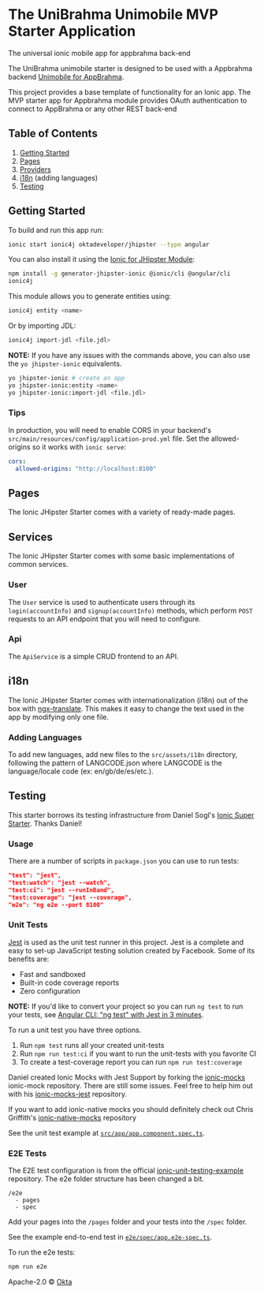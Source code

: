 # The UniBrahma Unimobile MVP Starter Application

The universal ionic mobile app for appbrahma back-end

The UniBrahma unimobile starter is designed to be used with a Appbrahma backend [Unimobile for AppBrahma](https://www.brillium.tech/appbrahma/unimobile/ionic).

This project provides a base template of functionality for an Ionic app. The MVP starter app for Appbrahma module provides OAuth authentication to connect to AppBrahma or any other REST back-end

## Table of Contents

1. [Getting Started](#getting-started)
2. [Pages](#pages)
3. [Providers](#providers)
4. [i18n](#i18n) (adding languages)
5. [Testing](#testing)

## Getting Started

To build and run this app run:

```bash
ionic start ionic4j oktadeveloper/jhipster --type angular
```

You can also install it using the [Ionic for JHipster Module](https://github.com/oktadeveloper/generator-jhipster-ionic):

```bash
npm install -g generator-jhipster-ionic @ionic/cli @angular/cli
ionic4j
```

This module allows you to generate entities using:

```bash
ionic4j entity <name>
```

Or by importing JDL:

```bash
ionic4j import-jdl <file.jdl>
```

**NOTE:** If you have any issues with the commands above, you can also use the `yo jhipster-ionic` equivalents.

```bash
yo jhipster-ionic # create an app
yo jhipster-ionic:entity <name>
yo jhipster-ionic:import-jdl <file.jdl>
```

### Tips

In production, you will need to enable CORS in your backend's `src/main/resources/config/application-prod.yml` file. Set the allowed-origins so it works with `ionic serve`:

```yaml
cors:
  allowed-origins: "http://localhost:8100"
```

## Pages

The Ionic JHipster Starter comes with a variety of ready-made pages.

## Services

The Ionic JHipster Starter comes with some basic implementations of common services.

### User

The `User` service is used to authenticate users through its
`login(accountInfo)` and `signup(accountInfo)` methods, which perform `POST`
requests to an API endpoint that you will need to configure.

### Api

The `ApiService` is a simple CRUD frontend to an API.

## i18n

The Ionic JHipster Starter comes with internationalization (i18n) out of the box with
[ngx-translate](https://github.com/ngx-translate/core). This makes it easy to
change the text used in the app by modifying only one file.

### Adding Languages

To add new languages, add new files to the `src/assets/i18n` directory,
following the pattern of LANGCODE.json where LANGCODE is the language/locale
code (ex: en/gb/de/es/etc.).

## Testing

This starter borrows its testing infrastructure from Daniel Sogl's [Ionic Super Starter](https://github.com/danielsogl/ionic-super-starter). Thanks Daniel!

### Usage

There are a number of scripts in `package.json` you can use to run tests:

```json
"test": "jest",
"test:watch": "jest --watch",
"test:ci": "jest --runInBand",
"test:coverage": "jest --coverage",
"e2e": "ng e2e --port 8100"
```

### Unit Tests

[Jest](https://facebook.github.io/jest/) is used as the unit test runner in this project. Jest is a complete and easy to set-up JavaScript testing solution created by Facebook. Some of its benefits are:

- Fast and sandboxed
- Built-in code coverage reports
- Zero configuration

**NOTE:** If you'd like to convert your project so you can run `ng test` to run your tests, see [Angular CLI: "ng test" with Jest in 3 minutes](https://codeburst.io/angular-6-ng-test-with-jest-in-3-minutes-b1fe5ed3417c).

To run a unit test you have three options.

1. Run `npm test` runs all your created unit-tests
2. Run `npm run test:ci` if you want to run the unit-tests with you favorite CI
3. To create a test-coverage report you can run `npm run test:coverage`

Daniel created Ionic Mocks with Jest Support by forking the [ionic-mocks](https://github.com/stonelasley/ionic-mocks) ionic-mock repository. There are still some issues. Feel free to help him out with his [ionic-mocks-jest](https://github.com/danielsogl/ionic-mocks-jest) repository.

If you want to add ionic-native mocks you should definitely check out Chris Griffith's [ionic-native-mocks](https://github.com/chrisgriffith/ionic-native-mocks) repository

See the unit test example at [`src/app/app.component.spec.ts`](src/app/app.component.spec.ts).

### E2E Tests

The E2E test configuration is from the official [ionic-unit-testing-example](https://github.com/ionic-team/ionic-unit-testing-example) repository. The e2e folder structure has been changed a bit.

```
/e2e
  - pages
  - spec
```

Add your pages into the `/pages` folder and your tests into the `/spec` folder.

See the example end-to-end test in [`e2e/spec/app.e2e-spec.ts`](e2e/spec/app.e2e-spec.ts).

To run the e2e tests:

```bash
npm run e2e
```

Apache-2.0 © [Okta](https://developer.okta.com/)

[travis-image]: https://travis-ci.org/oktadeveloper/ionic-jhipster-starter.svg?branch=master
[travis-url]: https://travis-ci.org/oktadeveloper/ionic-jhipster-starter

